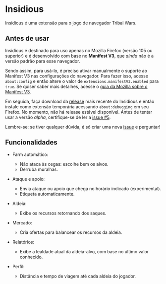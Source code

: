 # Insidious
Insidious é uma extensão para o jogo de navegador Tribal Wars.

## Antes de usar
Insidious é destinado para uso apenas no Mozilla Firefox (versão 105 ou superior) e é desenvolvido com base no **Manifest V3**, que *ainda* não é a versão padrão para esse navegador.

Sendo assim, para usá-lo, é preciso ativar manualmente o suporte ao Manifest V3 nas configurações do navegador. Para fazer isso, acesse `about:config` e então altere o valor de `extensions.manifestV3.enabled` para `true`. Se quiser saber mais detalhes, acesse o [guia da Mozilla sobre o Manifest V3](https://extensionworkshop.com/documentation/develop/manifest-v3-migration-guide/).

Em seguida, faça download da [release](https://github.com/ferreira-tb/insidious/releases) mais recente do Insidious e então instale como extensão temporária acessando `about:debugging` em seu Firefox. No momento, não há release estável disponível. Antes de tentar usar a versão *alpha*, certifique-se de ler a [issue #5](https://github.com/ferreira-tb/insidious/issues/5).

Lembre-se: se tiver qualquer dúvida, é só criar uma nova [issue](https://github.com/ferreira-tb/insidious/issues) e perguntar!

## Funcionalidades
- Farm automático:
    - Não ataca às cegas: escolhe bem os alvos.
    - Derruba muralhas.

- Ataque e apoio:
    - Envia ataque ou apoio que chega no horário indicado (experimental).
    - Etiqueta automaticamente.
    
- Aldeia:
    - Exibe os recursos retornando dos saques.

- Mercado:
    - Cria ofertas para balancear os recursos da aldeia.

- Relatórios:
    - Exibe a lealdade atual da aldeia-alvo, com base no último valor conhecido.

- Perfil:
    - Distância e tempo de viagem até cada aldeia do jogador.
